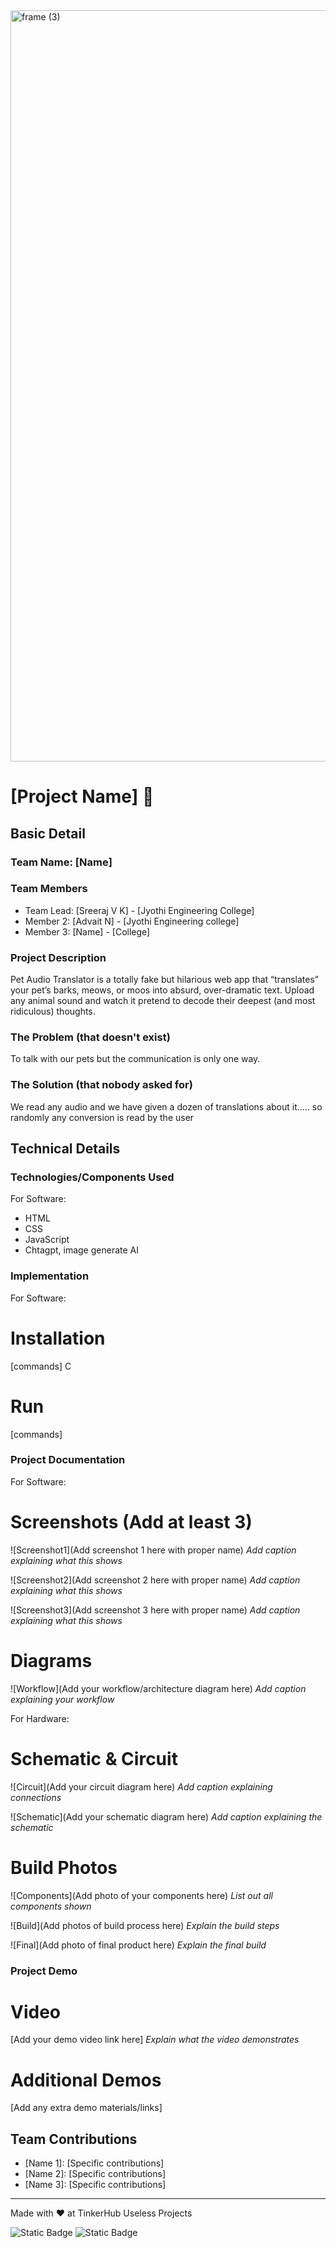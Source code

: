 <img width="3188" height="1202" alt="frame (3)" src="https://github.com/user-attachments/assets/517ad8e9-ad22-457d-9538-a9e62d137cd7" />


# [Project Name] 🎯


## Basic Detail
### Team Name: [Name]


### Team Members
- Team Lead: [Sreeraj V K] - [Jyothi Engineering College]
- Member 2: [Advait N] - [Jyothi Engineering college]
- Member 3: [Name] - [College]

### Project Description
Pet Audio Translator is a totally fake but hilarious web app that “translates” your pet’s barks, meows, or moos into absurd, over-dramatic text. Upload any animal sound and watch it pretend to decode their deepest (and most ridiculous) thoughts.

### The Problem (that doesn't exist)
To talk with our pets but the communication is only one way.

### The Solution (that nobody asked for)
We read any audio and we have given a dozen of translations about it..... so randomly any conversion is read by the user

## Technical Details
### Technologies/Components Used
For Software:
- HTML
- CSS
- JavaScript
- Chtagpt, image generate AI



### Implementation
For Software: 
# Installation
[commands] C

# Run
[commands]

### Project Documentation
For Software:

# Screenshots (Add at least 3)
![Screenshot1](Add screenshot 1 here with proper name)
*Add caption explaining what this shows*

![Screenshot2](Add screenshot 2 here with proper name)
*Add caption explaining what this shows*

![Screenshot3](Add screenshot 3 here with proper name)
*Add caption explaining what this shows*

# Diagrams
![Workflow](Add your workflow/architecture diagram here)
*Add caption explaining your workflow*

For Hardware:

# Schematic & Circuit
![Circuit](Add your circuit diagram here)
*Add caption explaining connections*

![Schematic](Add your schematic diagram here)
*Add caption explaining the schematic*

# Build Photos
![Components](Add photo of your components here)
*List out all components shown*

![Build](Add photos of build process here)
*Explain the build steps*

![Final](Add photo of final product here)
*Explain the final build*

### Project Demo
# Video
[Add your demo video link here]
*Explain what the video demonstrates*

# Additional Demos
[Add any extra demo materials/links]

## Team Contributions
- [Name 1]: [Specific contributions]
- [Name 2]: [Specific contributions]
- [Name 3]: [Specific contributions]

---
Made with ❤️ at TinkerHub Useless Projects 

![Static Badge](https://img.shields.io/badge/TinkerHub-24?color=%23000000&link=https%3A%2F%2Fwww.tinkerhub.org%2F)
![Static Badge](https://img.shields.io/badge/UselessProjects--25-25?link=https%3A%2F%2Fwww.tinkerhub.org%2Fevents%2FQ2Q1TQKX6Q%2FUseless%2520Projects)



